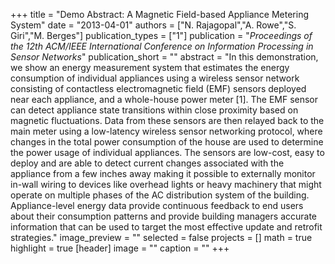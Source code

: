 +++
title = "Demo Abstract: A Magnetic Field-based Appliance Metering System"
date = "2013-04-01"
authors = ["N. Rajagopal","A. Rowe","S. Giri","M. Berges"]
publication_types = ["1"]
publication = "_Proceedings of the 12th ACM/IEEE International Conference on Information Processing in Sensor Networks_"
publication_short = ""
abstract = "In this demonstration, we show an energy measurement system that estimates the energy consumption of individual appliances using a wireless sensor network consisting of contactless electromagnetic field (EMF) sensors deployed near each appliance, and a whole-house power meter [1]. The EMF sensor can detect appliance state transitions within close proximity based on magnetic fluctuations. Data from these sensors are then relayed back to the main meter using a low-latency wireless sensor networking protocol, where changes in the total power consumption of the house are used to determine the power usage of individual appliances. The sensors are low-cost, easy to deploy and are able to detect current changes associated with the appliance from a few inches away making it possible to externally monitor in-wall wiring to devices like overhead lights or heavy machinery that might operate on multiple phases of the AC distribution system of the building. Appliance-level energy data provide continuous feedback to end users about their consumption patterns and provide building managers accurate information that can be used to target the most effective update and retrofit strategies."
image_preview = ""
selected = false
projects = []
math = true
highlight = true
[header]
image = ""
caption = ""
+++


